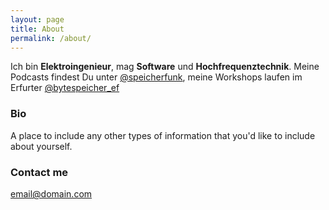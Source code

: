 ```yaml
---
layout: page
title: About
permalink: /about/
---
```


Ich bin **Elektroingenieur**, mag **Software** und **Hochfrequenztechnik**. Meine Podcasts findest Du unter [@speicherfunk](https://twitter.com/speicherfunk), meine Workshops laufen im Erfurter [@bytespeicher_ef](https://twitter.com/bytespeicher_ef)

### Bio

A place to include any other types of information that you'd like to include about yourself.

### Contact me

[email@domain.com](mailto:email@domain.com)

